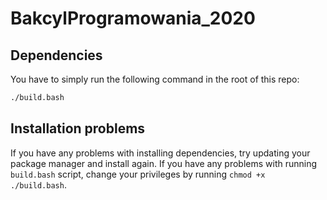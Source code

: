 # BakcylProgramowania_2020

## Dependencies
You have to simply run the following command in the root of this repo:
```bash
./build.bash
```
## Installation problems
If you have any problems with installing dependencies, try updating your package manager and install again.
If you have any problems with running `build.bash` script, change your privileges by running `chmod +x ./build.bash`.
